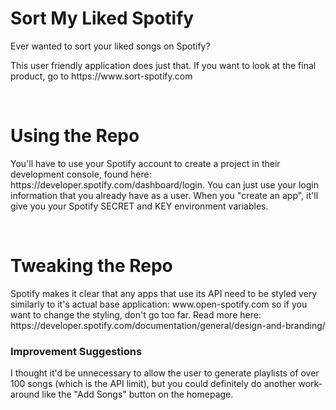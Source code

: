 <h1>Sort My Liked Spotify</h1>
<p>
  Ever wanted to sort your liked songs on Spotify?
</p>
<p>
  This user friendly application does just that.  If you want to look at the final product, go to https://www.sort-spotify.com
</p>
</br>

<h1>Using the Repo</h1>
<p>
  You'll have to use your Spotify account to create a project in their development console, found here: https://developer.spotify.com/dashboard/login.  
  You can just use your login information that you already have as a user.  When you "create an app", it'll give you your Spotify SECRET and KEY environment variables.
</p>
</br>

<h1>Tweaking the Repo</h1>
<p>
  Spotify makes it clear that any apps that use its API need to be styled very similarly to it's actual base application: www.open-spotify.com so if you want to 
  change the styling, don't go too far.  Read more here: https://developer.spotify.com/documentation/general/design-and-branding/
</p>
<h3>
  Improvement Suggestions
</h3>
<p>
  I thought it'd be unnecessary to allow the user to generate playlists of over 100 songs (which is the API limit), but you could definitely do another work-around 
  like the "Add Songs" button on the homepage.
</p>
